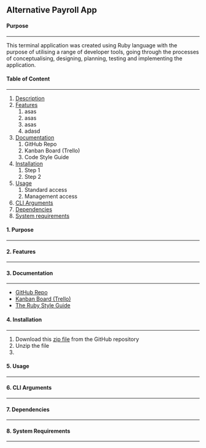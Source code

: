 ## Alternative Payroll App

#### Purpose
___
This terminal application was created using Ruby language with the purpose of utilising a range of developer tools, going through the processes of conceptualising, designing, planning, testing and implementing the application.

#### Table of Content
____
1. [Description]()
2. [Features]()
   1. asas
   2. asas
   3. asas
   4. adasd
3. [Documentation]()  
    1. GitHub Repo  
    2. Kanban Board (Trello)
    3. Code Style Guide
4. [Installation]()
   1. Step 1
   2. Step 2
5. [Usage]()
   1. Standard access
   2. Management access
6. [CLI Arguments]()
7. [Dependencies]()
8. [System requirements]()

#### 1. Purpose
____


#### 2. Features
____


#### 3. Documentation
____
* [GitHub Repo](https://github.com/limagisele/xxx)
* [Kanban Board (Trello)](https://trello.com/b/wF75LZtz/alternative-payroll)
* [The Ruby Style Guide](https://rubystyle.guide/)

#### 4. Installation
____
1. Download this [zip file](https://github.com/limagisele/terminal-app/archive/refs/heads/master.zip) from the GitHub repository
2. Unzip the file
3. 

#### 5. Usage
____

#### 6. CLI Arguments
____

#### 7. Dependencies
____

#### 8. System Requirements
____